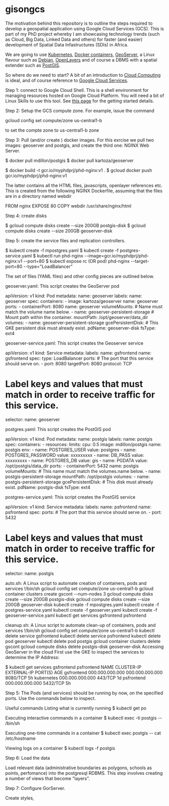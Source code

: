 # gisongcs
The motivation behind this repository is to outline the steps required to develop a geospatial application using Google Cloud Services (GCS). This is part of my PhD project whereby I am showcasing technology trends (such as Cloud, Big Data, Linked Data and others) for faster (and easier) development of Spatial Data Infastructures (SDIs) in Africa.

We are going to use <a href="http://kubernetes.io/" target="_blank">Kubernetes</a>, <a href="https://www.docker.com/" target="_blank">Docker containers</a>, <a href="http://geoserver.org/" target="_blank" >GeoServer</a>, a Linux flavour such as <a href="https://www.debian.org/" target="_blank" >Debian</a>, <a href="https://openlayers.org/" target="_blank" >OpenLayers</a> and of course a DBMS with a spatial extender such as <a href="http://www.postgis.net/" target="_blank">PostGIS</a>.

So where do we need to start? A bit of an introduction to <a href="https://en.wikipedia.org/wiki/Cloud_computing" target="_blank">Cloud Computing</a> is ideal, and of course reference to <a href="https://cloud.google.com" target="_blank">Google Cloud Services</a>.

Step 1: connect to Google Cloud Shell. This is a shell environment for managing resources hosted on Google Cloud Platform. You will need a bit of Linux Skills to use this tool. See <a href="https://cloud.google.com/shell/docs/quickstart" target="_blank"> this page</a> for the getting started details.

Step 2: Setup the GCS compute zone. For example, issue the command 

gcloud config set compute/zone us-central1-b 

to set the compte zone to us-central1-b zone

Step 3: Pull (and/or create ) docker images. For this exrcise we pull two images: geoserver and postgis, and create the third one: NGINX Web Server. 

$ docker pull mdillon/postgis
$ docker pull kartoza/geoserver

$ docker build -t gcr.io/myphdprj/phd-nginx:v1 .
$ gcloud docker push gcr.io/myphdprj/phd-nginx:v1

The latter contains all the HTML files, javascripts, openlayer references etc. This is created from the following NGINX Dockerfile, assuming that the files are in a directory named webdir

FROM nginx
EXPOSE 80
COPY webdir /usr/share/nginx/html

Step 4: create disks

$ gcloud compute disks create --size 200GB postgis-disk
$ gcloud compute disks create --size 200GB geoserver-disk

Step 5: create the service files and replication controllers.

$ kubectl create -f mpostgres.yaml
$ kubectl create -f postgres-service.yaml
$ kubectl run phd-nginx --image=gcr.io/myphdprj/phd-nginx:v1 --port=80
$ kubectl expose rc (OR pod) phd-nginx --target-port=80 --type="LoadBalancer”

The set of files (YAML files) and other config pieces are outlined below.

geoserver.yaml: This script creates the GeoServer pod

apiVersion: v1
kind: Pod
metadata:
  name: geoserver
  labels:
    name: geoserver
spec:
  containers:
    - image: kartoza/geoserver
      name: geoserver
      ports:
        - containerPort: 8080
          name: geoserver
      volumeMounts:
          # Name must match the volume name below.
        - name: geoserver-persistent-storage
          # Mount path within the container.
          mountPath: /opt/geoserver/data_dir
  volumes:
    - name: geoserver-persistent-storage
      gcePersistentDisk:
        # This GKE persistent disk must already exist.
        pdName: geoserver-disk
        fsType: ext4

geoserver-service.yaml: This script creates the Geoserver service

apiVersion: v1
kind: Service
metadata:
  labels:
    name: gsfrontend
  name: gsfrontend
spec:
  type: LoadBalancer
  ports:
    # The port that this service should serve on.
    - port: 8080
      targetPort: 8080
      protocol: TCP
  # Label keys and values that must match in order to receive traffic for this service.
  selector:
    name: geoserver

postgres.yaml: This script creates the PostGIS pod

apiVersion: v1
kind: Pod
metadata:
  name: postgis
  labels:
    name: postgis
spec:
  containers:
    - resources:
        limits:
          cpu: 0.5
      image: mdillon/postgis
      name: postgis
      env:
        - name: POSTGRES_USER
          value: postgres
        - name: POSTGRES_PASSWORD
          value: xxxxxxxxx
        - name: DB_PASS
          value: xxxxxxxxx
        - name: POSTGRES_DB
          value: gis
        - name: PGDATA
          value: /opt/postgis/data_dir
      ports:
        - containerPort: 5432
          name: postgis
      volumeMounts:
          # This name must match the volumes.name below.
        - name: postgis-persistent-storage
          mountPath: /opt/postgis
  volumes:
    - name: postgis-persistent-storage
      gcePersistentDisk:
        # This disk must already exist.
        pdName: postgis-disk
        fsType: ext4

postgres-service.yaml: This script creates the PostGIS service

apiVersion: v1
kind: Service
metadata:
  labels:
    name: psfrontend
  name: psfrontend
spec:
  ports:
    # The port that this service should serve on.
    - port: 5432
  # Label keys and values that must match in order to receive traffic for this service.
  selector:
    name: postgis

auto.sh: A Linux script to automate creation of containers, pods and services
!/bin/sh
gcloud config set compute/zone us-central1-b
gcloud container clusters create gscont --num-nodes 3
gcloud compute disks create --size 200GB postgis-disk
gcloud compute disks create --size 200GB geoserver-disk
kubectl create -f mpostgres.yaml
kubectl create -f postgres-service.yaml
kubectl create -f geoserver.yaml
kubectl create -f geoserver-service.yaml
kubectl get services gsfrontend psfrontend

cleanup.sh: A Linux script to automate clean-up of containers, pods and services
!/bin/sh
gcloud config set compute/zone us-central1-b
kubectl delete service gsfrontend
kubectl delete service psfrontend
kubectl delete pod geoserver
kubectl delete pod postgis
gcloud container clusters delete gscont
gcloud compute disks delete postgis-disk geoserver-disk
Accessing GeoServer in the cloud
First use the GKE to inspect the services to determine the IP Address:

$ kubectl get services gsfrontend psfrontend
NAME         CLUSTER-IP       EXTERNAL-IP    PORT(S)    AGE
gsfrontend   000.000.000.000   000.000.000.000   8080/TCP   5h
kubernetes   000.000.000.000     <none>         443/TCP    1d
psfrontend   000.000.000.000   <none>         5432/TCP   5h


Step 5: The Pods (and services) should be running by now, on the specified ports. Use the commands below to inspect.

Useful commands
Listing what is currently running
$ kubectl get po

Executing interactive commands in a container
$ kubectl exec -ti postgis -- /bin/sh

Executing one-time commands in a container
$ kubectl exec postgis -- cat /etc/hostname

Viewing logs on a container
$ kubectl logs -f postgis

Step 6: Load the data

Load relevant data (administrative boundaries as polygons, schools as points, perfomance) into the postgresql RDBMS. This step involves creating a number of views that become "layers".

Step 7: Configure GorServer. 

Create styles, 










